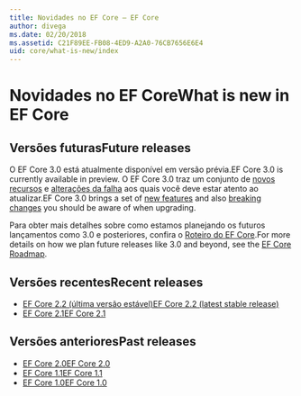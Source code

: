 ```yaml
---
title: Novidades no EF Core – EF Core
author: divega
ms.date: 02/20/2018
ms.assetid: C21F89EE-FB08-4ED9-A2A0-76CB7656E6E4
uid: core/what-is-new/index
---
```


# <a name="what-is-new-in-ef-core"></a><span data-ttu-id="bccbd-102">Novidades no EF Core</span><span class="sxs-lookup"><span data-stu-id="bccbd-102">What is new in EF Core</span></span>

## <a name="future-releases"></a><span data-ttu-id="bccbd-103">Versões futuras</span><span class="sxs-lookup"><span data-stu-id="bccbd-103">Future releases</span></span>

<span data-ttu-id="bccbd-104">O EF Core 3.0 está atualmente disponível em versão prévia.</span><span class="sxs-lookup"><span data-stu-id="bccbd-104">EF Core 3.0 is currently available in preview.</span></span> <span data-ttu-id="bccbd-105">O EF Core 3.0 traz um conjunto de [novos recursos](xref:core/what-is-new/ef-core-3.0/features) e [alterações da falha](xref:core/what-is-new/ef-core-3.0/breaking-changes) aos quais você deve estar atento ao atualizar.</span><span class="sxs-lookup"><span data-stu-id="bccbd-105">EF Core 3.0 brings a set of [new features](xref:core/what-is-new/ef-core-3.0/features) and also [breaking changes](xref:core/what-is-new/ef-core-3.0/breaking-changes) you should be aware of when upgrading.</span></span>

<span data-ttu-id="bccbd-106">Para obter mais detalhes sobre como estamos planejando os futuros lançamentos como 3.0 e posteriores, confira o [Roteiro do EF Core](xref:core/what-is-new/roadmap).</span><span class="sxs-lookup"><span data-stu-id="bccbd-106">For more details on how we plan future releases like 3.0 and beyond, see the [EF Core Roadmap](xref:core/what-is-new/roadmap).</span></span>

## <a name="recent-releases"></a><span data-ttu-id="bccbd-107">Versões recentes</span><span class="sxs-lookup"><span data-stu-id="bccbd-107">Recent releases</span></span>

- [<span data-ttu-id="bccbd-108">EF Core 2.2 (última versão estável)</span><span class="sxs-lookup"><span data-stu-id="bccbd-108">EF Core 2.2 (latest stable release)</span></span>](xref:core/what-is-new/ef-core-2.2)
- [<span data-ttu-id="bccbd-109">EF Core 2.1</span><span class="sxs-lookup"><span data-stu-id="bccbd-109">EF Core 2.1</span></span>](xref:core/what-is-new/ef-core-2.1)

## <a name="past-releases"></a><span data-ttu-id="bccbd-110">Versões anteriores</span><span class="sxs-lookup"><span data-stu-id="bccbd-110">Past releases</span></span>

- [<span data-ttu-id="bccbd-111">EF Core 2.0</span><span class="sxs-lookup"><span data-stu-id="bccbd-111">EF Core 2.0</span></span>](xref:core/what-is-new/ef-core-2.0)
- [<span data-ttu-id="bccbd-112">EF Core 1.1</span><span class="sxs-lookup"><span data-stu-id="bccbd-112">EF Core 1.1</span></span>](xref:core/what-is-new/ef-core-1.1)
- [<span data-ttu-id="bccbd-113">EF Core 1.0</span><span class="sxs-lookup"><span data-stu-id="bccbd-113">EF Core 1.0</span></span>](xref:core/what-is-new/ef-core-1.0)
